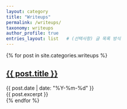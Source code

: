 ```yaml
---
layout: category
title: "Writeups"
permalink: /writeups/
taxonomy: writeups
author_profile: true
entries_layout: list   # (선택사항) 글 목록 방식
---
```


<div class="posts">
  {% for post in site.categories.writeups %}
    <article class="post">
      <h2><a href="{{ post.url }}">{{ post.title }}</a></h2>
      <time datetime="{{ post.date | date_to_xmlschema }}">{{ post.date | date: "%Y-%m-%d" }}</time>
      <div>{{ post.excerpt }}</div>
    </article>
  {% endfor %}
</div>

